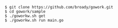     $ git clone https://github.com/broady/gowork.git
    $ cd gowork/sample
    $ ./goworkw.sh get
    $ ./goworkw.sh run main.go
